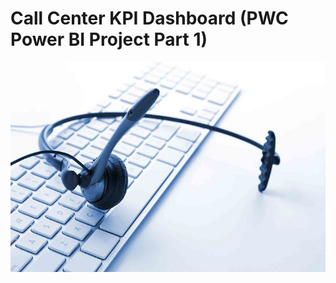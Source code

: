 # Call Center KPI Dashboard (PWC Power BI Project Part 1)
![Introductory Picture](Call_Center_Pic.png)
